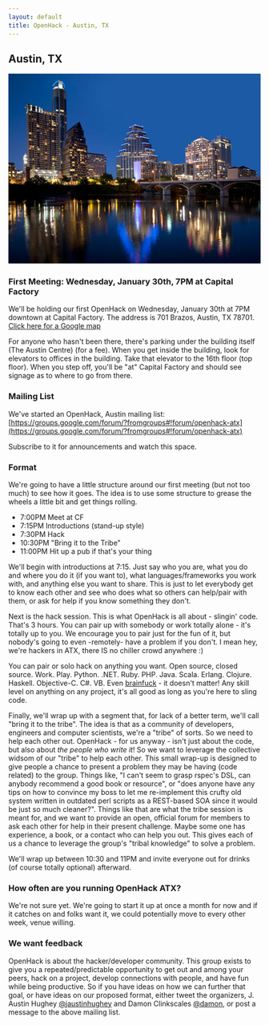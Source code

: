 ```yaml
---
layout: default
title: OpenHack - Austin, TX
---
```


## Austin, TX

![Austin, TX Skyline](/austin/atx.jpg)

### First Meeting: Wednesday, January 30th, 7PM at Capital Factory

We'll be holding our first OpenHack on Wednesday, January 30th at 7PM downtown at Capital Factory.
The address is 701 Brazos, Austin, TX 78701. [Click here for a Google map](http://goo.gl/maps/mKAtt)

For anyone who hasn't been there, there's parking under the building itself (The Austin Centre) (for a fee).
When you get inside the building, look for elevators to offices in the building. Take that elevator to the 16th floor (top floor).
When you step off, you'll be "at" Capital Factory and should see signage as to where to go from there.

### Mailing List

We've started an OpenHack, Austin mailing list:
[https://groups.google.com/forum/?fromgroups#!forum/openhack-atx](https://groups.google.com/forum/?fromgroups#!forum/openhack-atx)

Subscribe to it for announcements and watch this space.

### Format

We're going to have a little structure around our first meeting (but not too much) to see how it goes. The idea is to
use some structure to grease the wheels a little bit and get things rolling.

- 7:00PM  Meet at CF
- 7:15PM  Introductions (stand-up style)
- 7:30PM  Hack
- 10:30PM "Bring it to the Tribe"
- 11:00PM Hit up a pub if that's your thing

We'll begin with introductions at 7:15. Just say who you are, what you do and where you do it (if you want to),
what languages/frameworks you work with, and anything else you want to share. This is just to let everybody get to
know each other and see who does what so others can help/pair with them, or ask for help if you know something they don't.

Next is the hack session. This is what OpenHack is all about - slingin' code. That's 3 hours. You can pair up with somebody
or work totally alone - it's totally up to you. We encourage you to pair just for the fun of it, but nobody's going to even
-remotely- have a problem if you don't. I mean hey, we're hackers in ATX, there IS no chiller crowd anywhere :)

You can pair or solo hack on anything you want. Open source, closed source. Work. Play. Python. .NET. Ruby. PHP. Java. Scala.
Erlang. Clojure. Haskell. Objective-C. C#. VB. Even [brainfuck](http://en.wikipedia.org/wiki/Brainfuck) - it doesn't matter!
Any skill level on anything on any project, it's all good as long as you're here to sling code.

Finally, we'll wrap up with a segment that, for lack of a better term, we'll call "bring it to the tribe". The idea is that
as a community of developers, engineers and computer scientists, we're a "tribe" of sorts. So we need to help each other out.
OpenHack - for us anyway - isn't just about the code, but also about *the people who write it*! So we want to leverage the
collective widsom of our "tribe" to help each other. This small wrap-up is designed to give people a chance to present a
problem they may be having (code related) to the group. Things like, "I can't seem to grasp rspec's DSL, can anybody
recommend a good book or resource", or "does anyone have any tips on how to convince my boss to let me re-implement this
crufty old system written in outdated perl scripts as a REST-based SOA since it would be just so much cleaner?". Things like
that are what the tribe session is meant for, and we want to provide an open, official forum for members to ask each
other for help in their present challenge. Maybe some one has experience, a book, or a contact who can help you out. This
gives each of us a chance to leverage the group's "tribal knowledge" to solve a problem.

We'll wrap up between 10:30 and 11PM and invite everyone out for drinks (of course totally optional) afterward.

### How often are you running OpenHack ATX?

We're not sure yet. We're going to start it up at once a month for now and if it catches on and folks want it,
we could potentially move to every other week, venue willing.

### We want feedback

OpenHack is about the hacker/developer community. This group exists to give you a repeated/predictable opportunity to get out and among
your peers, hack on a project, develop connections with people, and have fun while being productive. So if you have ideas
on how we can further that goal, or have ideas on our proposed format, either tweet the organizers,
J. Austin Hughey [@jaustinhughey](https://twitter.com/jaustinhughey) and Damon Clinkscales [@damon](https://twitter.com/damon),
or post a message to the above mailing list.